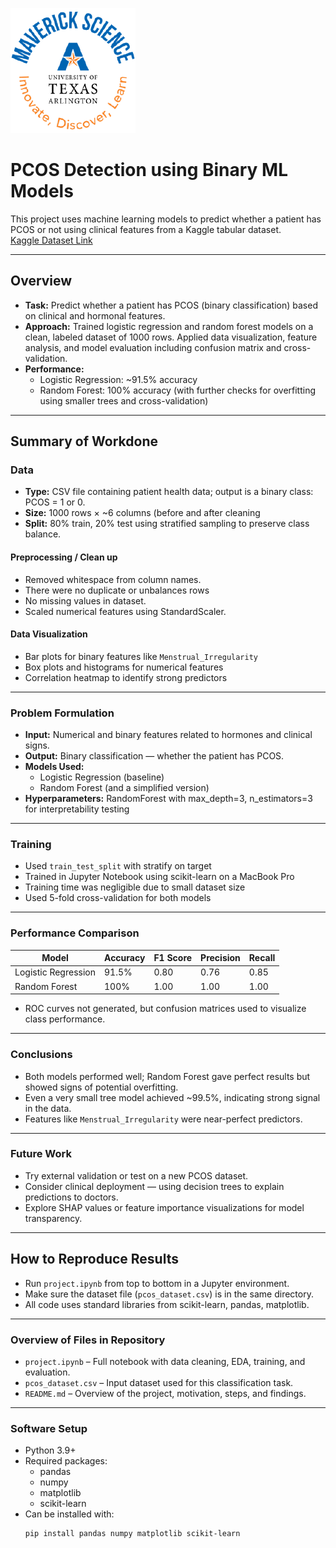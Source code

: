 ![](UTA-DataScience-Logo.png)

# PCOS Detection using Binary ML Models

This project uses machine learning models to predict whether a patient has PCOS or not using clinical features from a Kaggle tabular dataset.  
[Kaggle Dataset Link](https://www.kaggle.com/datasets/samikshadalvi/pcos-diagnosis-dataset)

---

## Overview

* **Task:** Predict whether a patient has PCOS (binary classification) based on clinical and hormonal features.
* **Approach:** Trained logistic regression and random forest models on a clean, labeled dataset of 1000 rows. Applied data visualization, feature analysis, and model evaluation including confusion matrix and cross-validation.
* **Performance:** 
  - Logistic Regression: ~91.5% accuracy  
  - Random Forest: 100% accuracy (with further checks for overfitting using smaller trees and cross-validation)
    
---

## Summary of Workdone

### Data
* **Type:** CSV file containing patient health data; output is a binary class: PCOS = 1 or 0.
* **Size:** 1000 rows × ~6 columns (before and after cleaning
* **Split:** 80% train, 20% test using stratified sampling to preserve class balance.

#### Preprocessing / Clean up
* Removed whitespace from column names.
* There were no duplicate or unbalances rows 
* No missing values in dataset.
* Scaled numerical features using StandardScaler.

#### Data Visualization
* Bar plots for binary features like `Menstrual_Irregularity`
* Box plots and histograms for numerical features
* Correlation heatmap to identify strong predictors

---

### Problem Formulation

* **Input:** Numerical and binary features related to hormones and clinical signs.
* **Output:** Binary classification — whether the patient has PCOS.
* **Models Used:**
  - Logistic Regression (baseline)
  - Random Forest (and a simplified version)
* **Hyperparameters:** RandomForest with max_depth=3, n_estimators=3 for interpretability testing

---

### Training

* Used `train_test_split` with stratify on target
* Trained in Jupyter Notebook using scikit-learn on a MacBook Pro
* Training time was negligible due to small dataset size
* Used 5-fold cross-validation for both models

---

### Performance Comparison

| Model              | Accuracy | F1 Score | Precision | Recall |
|-------------------|----------|----------|-----------|--------|
| Logistic Regression | 91.5%   | 0.80     | 0.76      | 0.85   |
| Random Forest       | 100%    | 1.00     | 1.00      | 1.00   |

* ROC curves not generated, but confusion matrices used to visualize class performance.

---

### Conclusions

* Both models performed well; Random Forest gave perfect results but showed signs of potential overfitting.
* Even a very small tree model achieved ~99.5%, indicating strong signal in the data.
* Features like `Menstrual_Irregularity` were near-perfect predictors.

---

### Future Work

* Try external validation or test on a new PCOS dataset.
* Consider clinical deployment — using decision trees to explain predictions to doctors.
* Explore SHAP values or feature importance visualizations for model transparency.

---

## How to Reproduce Results

* Run `project.ipynb` from top to bottom in a Jupyter environment.
* Make sure the dataset file (`pcos_dataset.csv`) is in the same directory.
* All code uses standard libraries from scikit-learn, pandas, matplotlib.

---

### Overview of Files in Repository

* `project.ipynb` – Full notebook with data cleaning, EDA, training, and evaluation.
* `pcos_dataset.csv` – Input dataset used for this classification task.
* `README.md` – Overview of the project, motivation, steps, and findings.

---

### Software Setup

* Python 3.9+
* Required packages:
  - pandas
  - numpy
  - matplotlib
  - scikit-learn
* Can be installed with:
  ```bash
  pip install pandas numpy matplotlib scikit-learn



